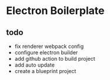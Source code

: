 # Electron Boilerplate

## todo

-   fix renderer webpack config
-   configure electron builder
-   add github action to build project
-   add auto update
-   create a blueprint project
